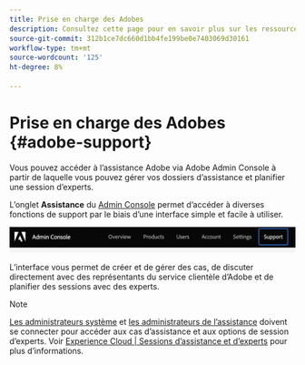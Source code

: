 ```yaml
---
title: Prise en charge des Adobes
description: Consultez cette page pour en savoir plus sur les ressources d’aide à l’intégration et la prise en charge des Adobes.
source-git-commit: 312b1ce7dc660d1bb4fe199be0e7403069d30161
workflow-type: tm+mt
source-wordcount: '125'
ht-degree: 8%

---
```



# Prise en charge des Adobes {#adobe-support}

Vous pouvez accéder à l’assistance Adobe via Adobe Admin Console à partir de laquelle vous pouvez gérer vos dossiers d’assistance et planifier une session d’experts.

L’onglet **Assistance** du [Admin Console](https://adminconsole.adobe.com/) permet d’accéder à diverses fonctions de support par le biais d’une interface simple et facile à utiliser.

![image](/help/onboarding/learn-concepts/assets/support-menu.png)

L’interface vous permet de créer et de gérer des cas, de discuter directement avec des représentants du service clientèle d’Adobe et de planifier des sessions avec des experts.

>[!NOTE]
>[Les administrateurs système](https://helpx.adobe.com/enterprise/using/admin-roles.ug.html) et [les administrateurs de l’assistance](https://helpx.adobe.com/enterprise/using/admin-roles.ug.html) doivent se connecter pour accéder aux cas d’assistance et aux options de session d’experts. Voir [Experience Cloud | Sessions d’assistance et d’experts](https://helpx.adobe.com/fr/enterprise/admin-guide.html/enterprise/using/support-for-experience-cloud.ug.html) pour plus d’informations.